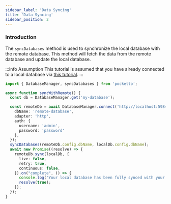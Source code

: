 ```yaml
---
sidebar_label: 'Data Syncing'
title: 'Data Syncing'
sidebar_position: 2
---
```


### Introduction

The `syncDatabases` method is used to synchronize the local database with the remote database. This method will fetch the data from the remote database and update the local database.

:::info Assumption
This tutorial is assumed that you have already connected to a local database via [this tutorial](./database-manager.md).
:::

```ts
import { DatabaseManager, syncDatabases } from 'pocketto';

async function syncWithRemote() {
  const db = DatabaseManager.get('my-database');

  const remoteDb = await DatabaseManager.connect('http://localhost:5984', {
    dbName: 'remote-database',
    adapter: 'http',
    auth: {
      username: 'admin',
      password: 'password'
    },
  });
  syncDatabases(remoteDb.config.dbName, localDb.config.dbName);
  await new Promise((resolve) => {
    remoteDb.sync(localDb, {
      live: false,
      retry: true,
      continuous: false,
    }).on("complete", () => {
      console.log("Your local database has been fully synced with your remote database!");
      resolve(true);
    });
  });
}
```